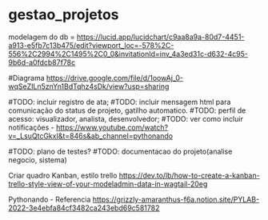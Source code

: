 # gestao_projetos

modelagem do db = https://lucid.app/lucidchart/c9aa8a9a-80d7-4451-a913-e5fb7c13b475/edit?viewport_loc=-578%2C-556%2C2994%2C1495%2C0_0&invitationId=inv_4a3ed31c-d632-4c95-9b6d-a0fdcb87f78c

#Diagrama
https://drive.google.com/file/d/1oowAj_0-wqSeZILn5znYn1BdTqhz4sDk/view?usp=sharing


#TODO: incluir registro de ata;
#TODO: incluir mensagem html para comunicação do status de projeto, gatilho automatico.
#TODO: perfil de acesso: visualizador, analista, desenvolvedor;
#TODO: ver como incluir notificações - https://www.youtube.com/watch?v=_LsuQtcGkxI&t=846s&ab_channel=pythonando

#TODO: plano de testes?
#TODO: documentacao do projeto(analise negocio, sistema)

Criar quadro Kanban, estilo trello
https://dev.to/lb/how-to-create-a-kanban-trello-style-view-of-your-modeladmin-data-in-wagtail-20eg

Pythonando - Referencia
https://grizzly-amaranthus-f6a.notion.site/PYLAB-2022-3e4ebfa84cf3482ca243ebd69c581782

